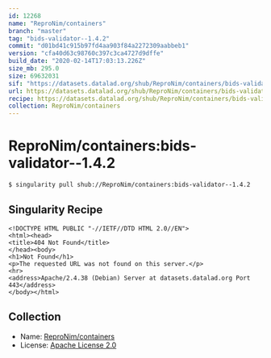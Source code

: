 ```yaml
---
id: 12268
name: "ReproNim/containers"
branch: "master"
tag: "bids-validator--1.4.2"
commit: "d01bd41c915b97fd4aa903f84a2272309aabbeb1"
version: "cfa40d63c98760c397c3ca4727d9dffe"
build_date: "2020-02-14T17:03:13.226Z"
size_mb: 295.0
size: 69632031
sif: "https://datasets.datalad.org/shub/ReproNim/containers/bids-validator--1.4.2/2020-02-14-d01bd41c-cfa40d63/cfa40d63c98760c397c3ca4727d9dffe.sif"
url: https://datasets.datalad.org/shub/ReproNim/containers/bids-validator--1.4.2/2020-02-14-d01bd41c-cfa40d63/
recipe: https://datasets.datalad.org/shub/ReproNim/containers/bids-validator--1.4.2/2020-02-14-d01bd41c-cfa40d63/Singularity
collection: ReproNim/containers
---
```


# ReproNim/containers:bids-validator--1.4.2

```bash
$ singularity pull shub://ReproNim/containers:bids-validator--1.4.2
```

## Singularity Recipe

```singularity
<!DOCTYPE HTML PUBLIC "-//IETF//DTD HTML 2.0//EN">
<html><head>
<title>404 Not Found</title>
</head><body>
<h1>Not Found</h1>
<p>The requested URL was not found on this server.</p>
<hr>
<address>Apache/2.4.38 (Debian) Server at datasets.datalad.org Port 443</address>
</body></html>
```

## Collection

 - Name: [ReproNim/containers](https://github.com/ReproNim/containers)
 - License: [Apache License 2.0](https://api.github.com/licenses/apache-2.0)


